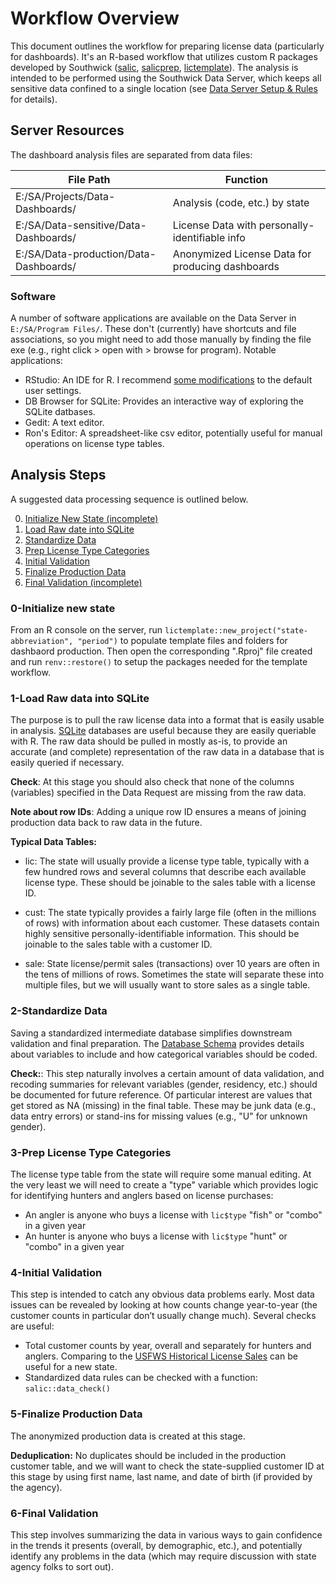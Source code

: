 
# Workflow Overview

This document outlines the workflow for preparing license data (particularly for dashboards). It's an R-based workflow that utilizes custom R packages developed by Southwick ([salic](https://github.com/southwick-associates/salic), [salicprep](https://github.com/southwick-associates/salicprep), [lictemplate](https://github.com/southwick-associates/lictemplate)). The analysis is intended to be performed using the Southwick Data Server, which keeps all sensitive data confined to a single location (see [Data Server Setup & Rules](github_vignettes/rstudio-settings.md) for details).

## Server Resources

The dashboard analysis files are separated from data files:

| File Path | Function |
| --- | ---|
| E:/SA/Projects/Data-Dashboards/ | Analysis (code, etc.) by state |
| E:/SA/Data-sensitive/Data-Dashboards/ | License Data with personally-identifiable info |
| E:/SA/Data-production/Data-Dashboards/ | Anonymized License Data for producing dashboards |

### Software

A number of software applications are available on the Data Server in `E:/SA/Program Files/`. These don't (currently) have shortcuts and file associations, so you might need to add those manually by finding the file exe (e.g., right click > open with > browse for program). Notable applications:

- RStudio: An IDE for R. I recommend [some modifications](rstudio-settings.md) to the default user settings.
- DB Browser for SQLite: Provides an interactive way of exploring the SQLite datbases.
- Gedit: A text editor.
- Ron's Editor: A spreadsheet-like csv editor, potentially useful for manual operations on license type tables.

## Analysis Steps

A suggested data processing sequence is outlined below.

0. [Initialize New State (incomplete)](#0-initialize-new-state)
1. [Load Raw date into SQLite](#1-load-raw-data-into-sqlite)
2. [Standardize Data](#2-standardize-data)
3. [Prep License Type Categories](#3-prep-license-type-categories)
4. [Initial Validation](#4-initial-validation)
5. [Finalize Production Data](#5-finalize-production-data)
6. [Final Validation (incomplete)](#6-final-validation)

### 0-Initialize new state

From an R console on the server, run `lictemplate::new_project("state-abbreviation", "period")` to populate template files and folders for dashbaord production. Then open the corresponding ".Rproj" file created and run `renv::restore()` to setup the packages needed for the template workflow.

### 1-Load Raw data into SQLite

The purpose is to pull the raw license data into a format that is easily usable in analysis. [SQLite](https://db.rstudio.com/databases/sqlite/) databases are useful because they are easily queriable with R. The raw data should be pulled in mostly as-is, to provide an accurate (and complete) representation of the raw data in a database that is easily queried if necessary. 

**Check**: At this stage you should also check that none of the columns (variables) specified in the Data Request are missing from the raw data. 

**Note about row IDs**: Adding a unique row ID ensures a means of joining production data back to raw data in the future.

**Typical Data Tables:**

- lic: The state will usually provide a license type table, typically with a few hundred rows and several columns that describe each available license type. These should be joinable to the sales table with a license ID.

- cust: The state typically provides a fairly large file (often in the millions of rows) with information about each customer. These datasets contain highly sensitive personally-identifiable information. This should be joinable to the sales table with a customer ID.

- sale: State license/permit sales (transactions) over 10 years are often in the tens of millions of rows. Sometimes the state will separate these into multiple files, but we will usually want to store sales as a single table.

### 2-Standardize Data

Saving a standardized intermediate database simplifies downstream validation and final preparation. The [Database Schema](./data-schema.md) provides details about variables to include and how categorical variables should be coded.

**Check:**: This step naturally involves a certain amount of data validation, and recoding summaries for relevant variables (gender, residency, etc.) should be documented for future reference. Of particular interest are values that get stored as NA (missing) in the final table. These may be junk data (e.g., data entry errors) or stand-ins for missing values (e.g., "U" for unknown gender).

### 3-Prep License Type Categories

The license type table from the state will require some manual editing. At the very least we will need to create a "type" variable which provides logic for identifying hunters and anglers based on license purchases:

- An angler is anyone who buys a license with `lic$type` "fish" or "combo" in a given year
- An hunter is anyone who buys a license with `lic$type` "hunt" or "combo" in a given year

### 4-Initial Validation

This step is intended to catch any obvious data problems early. Most data issues can be revealed by looking at how counts change year-to-year (the customer counts in particular don’t usually change much). Several checks are useful:

- Total customer counts by year, overall and separately for hunters and anglers. Comparing to the [USFWS Historical License Sales]() can be useful for a new state.
- Standardized data rules can be checked with a function: `salic::data_check()`

### 5-Finalize Production Data

The anonymized production data is created at this stage.

**Deduplication:** No duplicates should be included in the production customer table, and we will want to check the state-supplied customer ID at this stage by using first name, last name, and date of birth (if provided by the agency).

### 6-Final Validation

This step involves summarizing the data in various ways to gain confidence in the trends it presents (overall, by demographic, etc.), and potentially identify any problems in the data (which may require discussion with state agency folks to sort out). 
